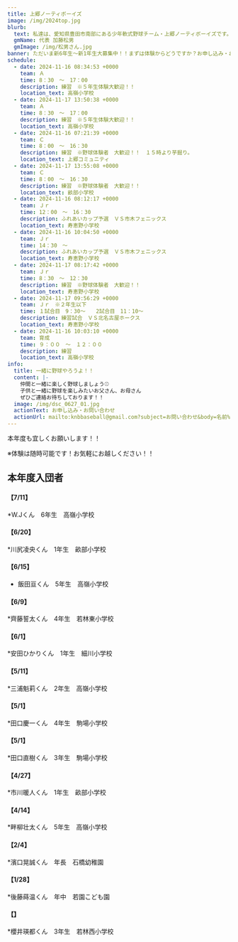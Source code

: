 ```yaml
---
title: 上郷ノーティボーイズ
image: /img/2024top.jpg
blurb:
  text: 私達は、愛知県豊田市南部にある少年軟式野球チーム・上郷ノーティボーイズです。野球を愛する少年・少女達の夢を育み、軟式野球を正しく指導し、体力向上と礼儀を養成します。また、親友同士の友情と交歓の場を与え、規則正しい明朗な少年・少女を育成することを目的としています。
  gmName: 代表 加藤松男
  gmImage: /img/松男さん.jpg
banner: ただいま新6年生～新1年生大募集中！！まずは体験からどうですか？お申し込み・お問い合わせはお気軽にどうぞ！！
schedule:
  - date: 2024-11-16 08:34:53 +0000
    team: Ａ
    time: 8：30　～　17：00
    description: 練習　※５年生体験大歓迎！！
    location_text: 高嶺小学校
  - date: 2024-11-17 13:50:38 +0000
    team: Ａ
    time: 8：30　～　17：00
    description: 練習　※５年生体験大歓迎！！
    location_text: 高嶺小学校
  - date: 2024-11-16 07:21:39 +0000
    team: Ｃ
    time: 8：00　～　16：30
    description: 練習　※野球体験者　大歓迎！！　１５時より芋掘り。
    location_text: 上郷コミュニティ
  - date: 2024-11-17 13:55:08 +0000
    team: Ｃ
    time: 8：00　～　16：30　
    description: 練習　※野球体験者　大歓迎！！
    location_text: 畝部小学校
  - date: 2024-11-16 08:12:17 +0000
    team: Ｊｒ
    time: 12：00　～　16：30
    description: ふれあいカップ予選　ＶＳ市木フェニックス
    location_text: 寿恵野小学校
  - date: 2024-11-16 10:04:50 +0000
    team: Ｊｒ
    time: 14：30　～　
    description: ふれあいカップ予選　ＶＳ市木フェニックス
    location_text: 寿恵野小学校
  - date: 2024-11-17 08:17:42 +0000
    team: Ｊｒ
    time: 8：30　～　12：30
    description: 練習　※野球体験者　大歓迎！！
    location_text: 寿恵野小学校
  - date: 2024-11-17 09:56:29 +0000
    team: Ｊｒ　※２年生以下
    time: １試合目　9：30～　　2試合目　11：10～　
    description: 練習試合　ＶＳ北名古屋ホークス
    location_text: 寿恵野小学校
  - date: 2024-11-16 10:03:10 +0000
    team: 育成
    time: ９：００　～　１２：００
    description: 練習
    location_text: 高嶺小学校
info:
  title: 一緒に野球やろうよ！！
  content: |-
    仲間と一緒に楽しく野球しましょう⚾
    子供と一緒に野球を楽しみたいお父さん、お母さん
    ぜひご連絡お待ちしております！！
  image: /img/dsc_0627_01.jpg
  actionText: お申し込み・お問い合わせ
  actionUrl: mailto:knbbaseball@gmail.com?subject=お問い合わせ&body=名前%20%3A%0D%0Aふりがな%20%3A%0D%0A電話%20%3A%0D%0A学校名%20%3A%0D%0A学年%20%3A%0D%0Aお問い合せ内容%20%3A（例、体験・見学・入団希望）
---
```

本年度も宜しくお願いします！！


※体験は随時可能です！お気軽にお越しください！！

## 本年度入団者

#### 【7/11】

*W.Jくん　6年生　高嶺小学校

#### 【6/20】

*川尻凌央くん　1年生　畝部小学校

#### 【6/15】

* 飯田亘くん　5年生　高嶺小学校

#### 【6/9】

*齊藤誓太くん　4年生　若林東小学校

#### 【6/1】

*安田ひかりくん　1年生　細川小学校

#### 【5/11】

*三浦魁莉くん　2年生　高嶺小学校

#### 【5/1】

*田口慶一くん　4年生　駒場小学校

#### 【5/1】

*田口直樹くん　3年生　駒場小学校

#### 【4/27】

*市川暖人くん　1年生　畝部小学校

#### 【4/14】

*畔柳壮太くん　5年生　高嶺小学校

#### 【2/4】

*濱口晃誠くん　年長　石橋幼稚園

#### 【1/28】

*後藤蒔温くん　年中　若園こども園

#### 【】

*櫻井瑛都くん　3年生　若林西小学校



